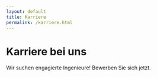 ```yaml
---
layout: default
title: Karriere
permalink: /karriere.html
---
```


# Karriere bei uns

Wir suchen engagierte Ingenieure! Bewerben Sie sich jetzt.
